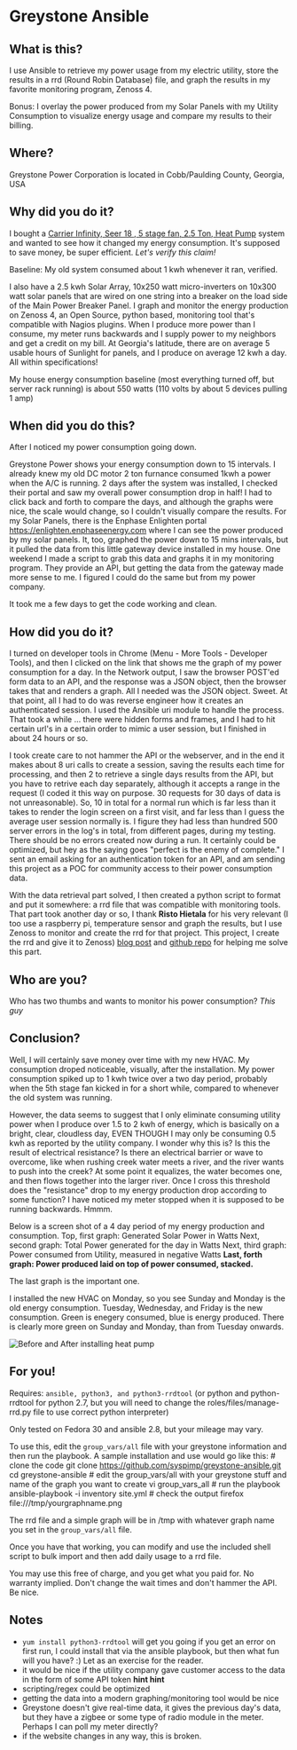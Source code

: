 # Greystone Ansible

## What is this?

I use Ansible to retrieve my power usage from my electric utility, store the results in a rrd (Round Robin Database) file, and graph the results in my favorite monitoring program, Zenoss 4.

Bonus: I overlay the power produced from my Solar Panels with my Utility Consumption to visualize energy usage and compare my results to their billing.

## Where?

Greystone Power Corporation is located in Cobb/Paulding County, Georgia, USA

## Why did you do it?

I bought a [Carrier Infinity, Seer 18 , 5 stage fan, 2.5 Ton, Heat Pump](https://www.carrier.com/residential/en/us/products/heat-pumps/25vna8/) system and wanted to see how it changed my energy consumption. It's supposed to save money, be super efficient. *Let's verify this claim!*

Baseline: My old system consumed about 1 kwh whenever it ran, verified.

I also have a 2.5 kwh Solar Array, 10x250 watt micro-inverters on 10x300 watt solar panels that are wired on one string into a breaker on the load side of the Main Power Breaker Panel. I graph and monitor the energy production on Zenoss 4, an Open Source, python based, monitoring tool that's compatible with Nagios plugins. When I produce more power than I consume, my meter runs backwards and I supply power to my neighbors and get a credit on my bill. At Georgia's latitude, there are on average 5 usable hours of Sunlight for panels, and I produce on average 12 kwh a day. All within specifications!

My house energy consumption baseline (most everything turned off, but server rack running) is about 550 watts (110 volts by about 5 devices pulling 1 amp)

## When did you do this?

After I noticed my power consumption going down.

Greystone Power shows your energy consumption down to 15 intervals. I already knew my old DC motor 2 ton furnance consumed 1kwh a power when the A/C is running. 2 days after the system was installed, I checked their portal and saw my overall power consumption drop in half!  I had to click back and forth to compare the days, and although the graphs were nice, the scale would change, so I couldn't visually compare the results. For my Solar Panels, there is the Enphase Enlighten portal https://enlighten.enphaseenergy.com where I can see the power produced by my solar panels. It, too, graphed the power down to 15 mins intervals, but it pulled the data from this little gateway device installed in my house. One weekend I made a script to grab this data and graphs it in my monitoring program. They provide an API, but getting the data from the gateway made more sense to me. I figured I could do the same but from my power company.

It took me a few days to get the code working and clean.

## How did you do it?

I turned on developer tools in Chrome (Menu - More Tools - Developer Tools), and then I clicked on the link that shows me the graph of my power consumption for a day. In the Network output, I saw the browser POST'ed form data to an API, and the response was a JSON object, then the browser takes that and renders a graph. All I needed was the JSON object. Sweet. At that point, all I had to do was reverse engineer how it creates an authenticated session. I used the Ansible uri module to handle the process. That took a while ... there were hidden forms and frames, and I had to hit certain url's in a certain order to mimic a user session, but I finished in about 24 hours or so.

I took create care to not hammer the API or the webserver, and in the end it makes about 8 uri calls to create a session, saving the results each time for processing, and then 2 to retrieve a single days results from the API, but you have to retrive each day separately, although it accepts a range in the request (I coded it this way on purpose. 30 requests for 30 days of data is not unreasonable). So, 10 in total for a normal run which is far less than it takes to render the login screen on a first visit, and far less than I guess the average user session normally is. I figure they had less than hundred 500 server errors in the log's in total, from different pages, during my testing. There should be no errors created now during a run. It certainly could be optimized, but hey as the saying goes "perfect is the enemy of complete."  I sent an email asking for an authentication token for an API, and am sending this project as a POC for community access to their power consumption data.

With the data retrieval part solved, I then created a python script to format and put it somewhere: a rrd file that was compatible with monitoring tools. That part took another day or so, I thank **Risto Hietala** for his very relevant (I too use a raspberry pi, temperature sensor and graph the results, but I use Zenoss to monitor and create the rrd for that project. This project, I create the rrd and give it to Zenoss) [blog post](http://www.hietala.org/rrdtool-as-timeseries-datastore-for-sensor-data.html) and [github repo](https://github.com/rhietala/raspberry-ansible/blob/master/roles/tempreader-rrdtool/files/readtemp-rrd.py) for helping me solve this part.

## Who are you?

Who has two thumbs and wants to monitor his power consumption? *This guy*

## Conclusion?

Well, I will certainly save money over time with my new HVAC. My consumption droped noticeable, visually, after the installation. My power consumption spiked up to 1 kwh twice over a two day period, probably when the 5th stage fan kicked in for a short while, compared to whenever the old system was running.

However, the data seems to suggest that I only eliminate consuming utility power when I produce over 1.5 to 2 kwh of energy, which is basically on a bright, clear, cloudless day, EVEN THOUGH I may only be consuming 0.5 kwh as reported by the utility company. I wonder why this is? Is this the result of electrical resistance? Is there an electrical barrier or wave to overcome, like when rushing creek water meets a river, and the river wants to push into the creek? At some point it equalizes, the water becomes one, and then flows together into the larger river. Once I cross this threshold does the "resistance" drop to my energy production drop according to some function? I have noticed my meter stopped when it is supposed to be running backwards. Hmmm.

Below is a screen shot of a 4 day period of my energy production and consumption.
Top, first graph: Generated Solar Power in Watts
Next, second graph: Total Power generated for the day in Watts
Next, third graph: Power consumed from Utility, measured in negative Watts
**Last, forth graph: Power produced laid on top of power consumed, stacked.**

The last graph is the important one.

I installed the new HVAC on Monday, so you see Sunday and Monday is the old energy consumption. Tuesday, Wednesday, and Friday is the new consumption.  Green is enegery consumed, blue is energy produced.  There is clearly more green on Sunday and Monday, than from Tuesday onwards.

![Before and After installing heat pump](https://github.com/syspimp/greystone-ansible/pics/heat-pump-energy-savings.png)

## For you!

Requires: `ansible, python3, and python3-rrdtool` (or python and python-rrdtool for python 2.7, but you will need to change the roles/files/manage-rrd.py file to use correct python interpreter)

Only tested on Fedora 30 and ansible 2.8, but your mileage may vary.

To use this, edit the `group_vars/all` file with your greystone information and then run the playbook. A sample installation and use would go like this:
    # clone the code
    git clone https://github.com/syspimp/greystone-ansible.git
    cd greystone-ansible
    # edit the group_vars/all with your greystone stuff and name of the graph you want to create
    vi group_vars_all
    # run the playbook
	ansible-playbook -i inventory site.yml
    # check the output
   firefox file:///tmp/yourgraphname.png 

The rrd file and a simple graph will be in /tmp with whatever graph name you set in the `group_vars/all` file.

Once you have that working, you can modify and use the included shell script to bulk import and then add daily usage to a rrd file.

You may use this free of charge, and you get what you paid for. No warranty implied. Don't change the wait times and don't hammer the API. Be nice.

## Notes

* `yum install python3-rrdtool` will get you going if you get an error on first run, I could install that via the ansible playbook, but then what fun will you have? :) Let as an exercise for the reader.
* it would be nice if the utility company gave customer access to the data in the form of some API token **hint hint**
* scripting/regex could be optimized
* getting the data into a modern graphing/monitoring tool would be nice
* Greystone doesn't give real-time data, it gives the previous day's data, but they have a zigbee or some type of radio module in the meter. Perhaps I can poll my meter directly?
* if the website changes in any way, this is broken.


